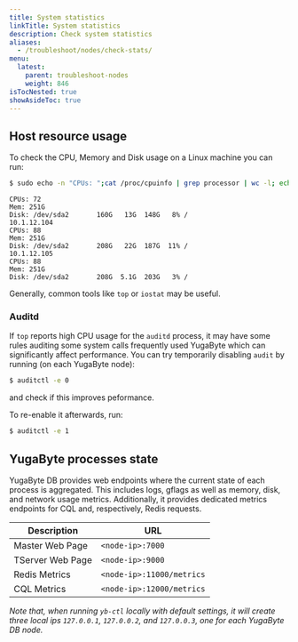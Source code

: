 ```yaml
---
title: System statistics
linkTitle: System statistics
description: Check system statistics
aliases:
  - /troubleshoot/nodes/check-stats/
menu:
  latest:
    parent: troubleshoot-nodes
    weight: 846
isTocNested: true
showAsideToc: true
---
```


## Host resource usage

To check the CPU, Memory and Disk usage on a Linux machine you can run:

```sh
$ sudo echo -n "CPUs: ";cat /proc/cpuinfo | grep processor | wc -l; echo -n "Mem: ";free -h | grep Mem | tr -s " " | cut -d" " -f 2; echo -n "Disk: "; df -h / | grep -v Filesystem; 
```

```
CPUs: 72
Mem: 251G
Disk: /dev/sda2       160G   13G  148G   8% /
10.1.12.104
CPUs: 88
Mem: 251G
Disk: /dev/sda2       208G   22G  187G  11% /
10.1.12.105
CPUs: 88
Mem: 251G
Disk: /dev/sda2       208G  5.1G  203G   3% /
```

Generally, common tools like `top` or `iostat` may be useful.

### Auditd

If `top` reports high CPU usage for the `auditd` process, it may have some rules auditing some system calls frequently used YugaByte which can significantly affect performance. You can try temporarily disabling `audit` by running (on each YugaByte node):

```sh
$ auditctl -e 0
```

and check if this improves peformance.

To re-enable it afterwards, run:

```sh
$ auditctl -e 1
```

## YugaByte processes state

YugaByte DB provides web endpoints where the current state of each process is aggregated. 
This includes logs, gflags as well as memory, disk, and network usage metrics.
Additionally, it provides dedicated metrics endpoints for CQL and, respectively, Redis requests.

| Description | URL |
|-------------|-----|
| Master Web Page | `<node-ip>:7000` |
| TServer Web Page | `<node-ip>:9000` |
| Redis Metrics | `<node-ip>:11000/metrics` |
| CQL Metrics | `<node-ip>:12000/metrics` |

_Note that, when running `yb-ctl` locally with default settings, it will create three local ips `127.0.0.1`, `127.0.0.2`, and `127.0.0.3`, one for each YugaByte DB node._
